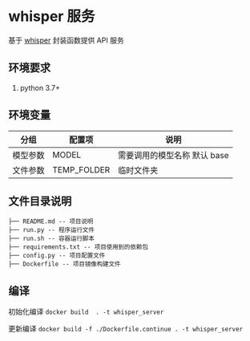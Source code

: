 # whisper 服务

基于 [whisper](https://github.com/openai/whisper) 封装函数提供 API 服务

## 环境要求

1. python 3.7+

## 环境变量

| 分组    | 配置项        | 说明                                                                                                      |
| ------  | ------------ | -------------------------------------------------------------------------------------------------------- |
| 模型参数 | MODEL        | 需要调用的模型名称 默认 base                                                                                |
| 文件参数 | TEMP_FOLDER  | 临时文件夹                                                                                                |

## 文件目录说明

```filetree
├── README.md -- 项目说明
├── run.py -- 程序运行文件
├── run.sh -- 容器运行脚本
├── requirements.txt -- 项目使用到的依赖包
├── config.py -- 项目配置文件
├── Dockerfile -- 项目镜像构建文件
```

## 编译

初始化编译
`docker build  . -t whisper_server`

更新编译
`docker build -f ./Dockerfile.continue . -t whisper_server`
